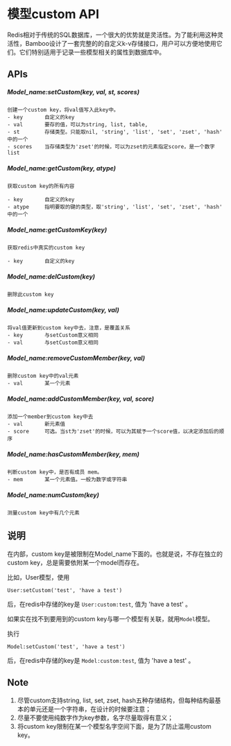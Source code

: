 # 模型custom API

Redis相对于传统的SQL数据库，一个很大的优势就是灵活性。为了能利用这种灵活性，Bamboo设计了一套完整的的自定义k-v存储接口，用户可以方便地使用它们。它们特别适用于记录一些模型相关的属性到数据库中。 

## APIs
##### Model_name:setCustom(key, val, st, scores)	

	创建一个custom key，将val值写入此key中。
	- key		自定义的key
	- val		要存的值，可以为string, list, table, 
	- st		存储类型。只能取nil, 'string', 'list', 'set', 'zset', 'hash' 中的一个
	- scores	当存储类型为'zset'的时候，可以为zset的元素指定score，是一个数字list

##### Model_name:getCustom(key, atype)	

	获取custom key的所有内容
	
	- key		自定义的key
	- atype		指明要取的键的类型，取'string', 'list', 'set', 'zset', 'hash' 中的一个

##### Model_name:getCustomKey(key)

	获取redis中真实的custom key
	
	- key		自定义的key

##### Model_name:delCustom(key)	

	删除此custom key
	
##### Model_name:updateCustom(key, val)	

	将val值更新到custom key中去，注意，是覆盖关系
	- key		与setCustom意义相同
	- val		与setCustom意义相同

##### Model_name:removeCustomMember(key, val)	

	删除custom key中的val元素
	- val		某一个元素

##### Model_name:addCustomMember(key, val, score)	

	添加一个member到custom key中去
	- val		新元素值
	- score		可选。当st为'zset'的时候，可以为其赋予一个score值，以决定添加后的顺序

##### Model_name:hasCustomMember(key, mem)

	判断custom key中，是否有成员 mem。
	- mem		某一个元素值。一般为数字或字符串

##### Model_name:numCustom(key)	

	测量custom key中有几个元素

## 说明
在内部，custom key是被限制在Model_name下面的。也就是说，不存在独立的custom key，总是需要依附某一个model而存在。

比如，User模型，使用  

	User:setCustom('test', 'have a test')  

后，在redis中存储的key是 `User:custom:test`, 值为 'have a test' 。

如果实在找不到要用到的custom key与哪一个模型有关联，就用`Model`模型。

执行  

	Model:setCustom('test', 'have a test')  

后，在redis中存储的key是 `Model:custom:test`, 值为 'have a test' 。 


## Note

1. 尽管custom支持string, list, set, zset, hash五种存储结构，但每种结构最基本的单元还是一个字符串，在设计的时候要注意；
2. 尽量不要使用纯数字作为key参数，名字尽量取得有意义；
3. 将custom key限制在某一个模型名字空间下面，是为了防止滥用custom key。
